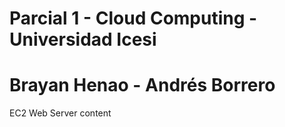   # Parcial 1 - Cloud Computing - Universidad Icesi
  # Brayan Henao - Andrés Borrero
  
  EC2 Web Server content
